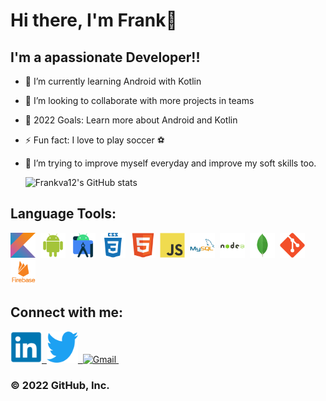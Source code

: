 # Hi there, I'm Frank👋 

## I'm a apassionate Developer!!

- 🌱 I’m currently learning Android with Kotlin
- 👯 I’m looking to collaborate with more projects in teams
- 🥅 2022 Goals: Learn more about Android and Kotlin
- ⚡ Fun fact: I love to play soccer ⚽
- 🎨 I’m trying to improve myself everyday and improve my soft skills too.

  
  ![Frankva12's GitHub stats](https://github-readme-stats.vercel.app/api?username=Frankva12&show_icons=true&theme=dark&hide=stars,contribs)
  

## Language Tools:

<div>
  <img src="https://github.com/devicons/devicon/blob/master/icons/kotlin/kotlin-original.svg"  title="KOTLIN" alt="KOTLIN" width="40" height="40"/>&nbsp;
  <img src="https://github.com/devicons/devicon/blob/master/icons/android/android-original.svg"  title="ANDROID" alt="ANDROID" width="40" height="40"/>&nbsp;
  <img src="https://github.com/devicons/devicon/blob/master/icons/androidstudio/androidstudio-original.svg"  title="ANDROID-STUDIO" alt="ANDROID-STUDIO" width="40" height="40"/>&nbsp;
  <img src="https://github.com/devicons/devicon/blob/master/icons/css3/css3-plain-wordmark.svg"  title="CSS3" alt="CSS" width="40" height="40"/>&nbsp;
  <img src="https://github.com/devicons/devicon/blob/master/icons/html5/html5-original.svg" title="HTML5" alt="HTML" width="40" height="40"/>&nbsp;
  <img src="https://github.com/devicons/devicon/blob/master/icons/javascript/javascript-original.svg" title="JavaScript" alt="JavaScript" width="40" height="40"/>&nbsp;
  <img src="https://github.com/devicons/devicon/blob/master/icons/mysql/mysql-original-wordmark.svg" title="MySQL"  alt="MySQL" width="40" height="40"/>&nbsp;
  <img src="https://github.com/devicons/devicon/blob/master/icons/nodejs/nodejs-original-wordmark.svg" title="NodeJS" alt="NodeJS" width="40" height="40"/>&nbsp;
  <img src="https://github.com/devicons/devicon/blob/master/icons/mongodb/mongodb-original.svg" title="MongoDB" **alt="MongoDB" width="40" height="40"/>&nbsp;
  <img src="https://github.com/devicons/devicon/blob/master/icons/git/git-original.svg" title="Git" **alt="Git" width="40" height="40"/>&nbsp;
  <img src="https://github.com/devicons/devicon/blob/master/icons/firebase/firebase-plain-wordmark.svg" title="Firebase" alt="Firebase" width="40" height="40"/>&nbsp;
  
</div>

## Connect with me:

<div>
  <a href="https://www.linkedin.com/in/francisco-vasconcelos-8a5a371a9/"> 
    <img src="https://github.com/devicons/devicon/blob/master/icons/linkedin/linkedin-original.svg"  title="Linkein" alt="Linkein" width="50" height="50"/>&nbsp;
  </a>
  <a href="https://twitter.com/Frank_va12"> 
    <img src="https://github.com/devicons/devicon/blob/master/icons/twitter/twitter-original.svg"  title="Twitter" alt="Twitter" width="50" height="50"/>&nbsp;
  </a>
   <a href="stanleyvasconcelos0@gmail.com"> 
    <img src="https://img.icons8.com/color/344/gmail-new.png"  title="Gmail" alt="Gmail" width="50" height="50"/>&nbsp;
  </a>
</div>

### © 2022 GitHub, Inc.

